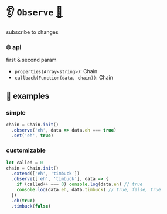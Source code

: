 # 👂 `Observe` [🎼 ](https://github.com/fluents/chain-able/wiki/compose)

subscribe to changes <!-- through core api operations -->

<!--
format this, get a schema
[observe-src]: https://github.com/fluents/chain-able/tree/master/src/compose/Observe.js
[observe-test]: https://github.com/fluents/chain-able/tree/master/tests/test/observe.js
- [src][observe-src]
- [tests][observe-tests]
-->

### 🌐 api
first & second param
- `properties(Array<string>)`: Chain
- `callback(Function(data, chain))`: Chain



## 📘 examples

### simple

```js
chain = Chain.init()
  .observe('eh', data => data.eh === true)
  .set('eh', true)
```


### customizable

```js
let called = 0
chain = Chain.init()
  .extend(['eh', 'timbuck'])
  .observe(['eh', 'timbuck'], data => {
    if (called++ === 0) console.log(data.eh) // true
    console.log(data.eh, data.timbuck) // true, false, true
  })
  .eh(true)
  .timbuck(false)
``````
